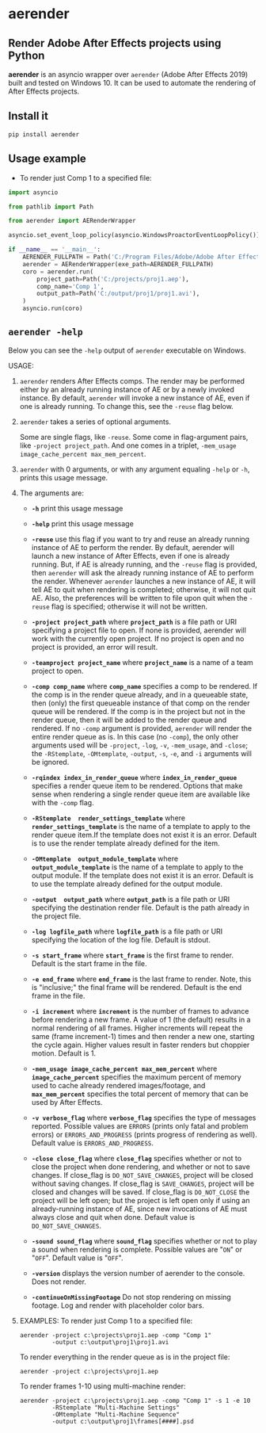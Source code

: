 # aerender

## Render Adobe After Effects projects using Python

**aerender** is an asyncio wrapper over `aerender` (Adobe After Effects 2019)
built and tested on Windows 10. It can be used to automate the rendering of
After Effects projects.

## Install it

    pip install aerender

## Usage example

- To render just Comp 1 to a specified file:

```python
import asyncio

from pathlib import Path

from aerender import AERenderWrapper

asyncio.set_event_loop_policy(asyncio.WindowsProactorEventLoopPolicy())

if __name__ == '__main__':
    AERENDER_FULLPATH = Path('C:/Program Files/Adobe/Adobe After Effects CC 2019/Support Files/aerender')
    aerender = AERenderWrapper(exe_path=AERENDER_FULLPATH)
    coro = aerender.run(
        project_path=Path('C:/projects/proj1.aep'),
        comp_name='Comp 1',
        output_path=Path('C:/output/proj1/proj1.avi'),
    )
    asyncio.run(coro)
```

## `aerender -help`

Below you can see the `-help` output of `aerender` executable on Windows.

USAGE:
   1. `aerender` renders After Effects comps. The render may be performed either
      by an already running instance of AE or by a newly invoked instance. By
      default, `aerender` will invoke a new instance of AE, even if one is
      already running. To change this, see the `-reuse` flag below.

   2. `aerender` takes a series of optional arguments.

      Some are single flags, like `-reuse`. Some come in flag-argument
      pairs, like `-project project_path`. And one comes in a triplet,
      `-mem_usage image_cache_percent max_mem_percent`.

   3. `aerender` with 0 arguments, or with any argument equaling `-help`
      or `-h`, prints this usage message.

   4. The arguments are:

      - **`-h`**              print this usage message

      - **`-help`**           print this usage message

      - **`-reuse`**          use this flag if you want to try and reuse
                              an already running instance of AE to perform the
                              render.  By default, aerender will launch a new
                              instance of After Effects, even if one is already
                              running.  But, if AE is already running, and the
                              `-reuse` flag is provided, then `aerender` will
                              ask the already running instance of AE to perform
                              the render. Whenever `aerender` launches a new
                              instance of AE, it will tell AE to quit when
                              rendering is completed; otherwise, it will not
                              quit AE. Also, the preferences will be written
                              to file upon quit when the `-reuse` flag is
                              specified; otherwise it will not be written.

      - **`-project project_path`**
                            where **`project_path`** is a file path or URI
                            specifying a project file to open.
                            If none is provided, aerender will work with the
                            currently open project.
                            If no project is open and no project is provided,
                            an error will result.

      - **`-teamproject project_name`**
                            where **`project_name`** is a name of a
                            team project to open.

      - **`-comp comp_name`**
                            where **`comp_name`** specifies a comp to be rendered.
                            If the comp is in the render queue already, and
                            in a queueable state, then (only) the first
                            queueable instance of that comp on the render
                            queue will be rendered. If the comp is in the
                            project but not in the render queue, then it will
                            be added to the render queue and rendered.
                            If no `-comp` argument is provided, `aerender` will
                            render the entire render queue as is. In this
                            case (no `-comp`), the only other arguments used
                            will be `-project`, `-log`, `-v`, `-mem_usage`, and
                            `-close`; the `-RStemplate`, `-OMtemplate`, `-output`,
                            `-s`, `-e`,  and `-i` arguments will be ignored.

      - **`-rqindex index_in_render_queue`**
                            where **`index_in_render_queue`** specifies a
                            render queue item to be rendered. Options that make
                            sense when rendering a single render queue item
                            are available like with the `-comp` flag.

      - **`-RStemplate  render_settings_template`**
                            where **`render_settings_template`**
                            is the name of a template to apply to the render
                            queue item.If the template does not exist it is
                            an error.
                            Default is to use the render template already
                            defined for the item.

      - **`-OMtemplate  output_module_template`**
                            where **`output_module_template`**
                            is the name of a template to apply to the
                            output module. If the template does not exist
                            it is an error.
                            Default is to use the template already defined
                            for the output module.

      - **`-output  output_path`**
                            where **`output_path`** is a file path or URI
                            specifying the destination render file.
                            Default is the path already in the project file.

      - **`-log logfile_path`**
                            where **`logfile_path`** is a file path or URI
                            specifying the location of the log file.
                            Default is stdout.

      - **`-s start_frame`**
                            where **`start_frame`** is the first frame to render.
                            Default is the start frame in the file.

      - **`-e end_frame`**
                            where **`end_frame`** is the last frame to render.
                            Note, this is "inclusive;" the final frame
                            will be rendered.
                            Default is the end frame in the file.

      - **`-i increment`**
                            where **`increment`** is the number of frames to
                            advance before rendering a new frame. A value
                            of 1 (the default) results in a normal rendering
                            of all frames. Higher increments will repeat the
                            same (frame increment-1) times and then render a
                            new one, starting the cycle again. Higher values
                            result in faster renders but choppier motion.
                            Default is 1.

      - **`-mem_usage image_cache_percent max_mem_percent`**
                            where **`image_cache_percent`** specifies the maximum
                            percent of memory used to cache already rendered
                            images/footage, and **`max_mem_percent`** specifies
                            the total percent of memory that can be
                            used by After Effects.

      - **`-v verbose_flag`**
                            where **`verbose_flag`** specifies the type of
                            messages reported.  Possible values are `ERRORS`
                            (prints only fatal and problem errors) or
                            `ERRORS_AND_PROGRESS` (prints progress of rendering
                            as well).
                            Default value is `ERRORS_AND_PROGRESS`.

      - **`-close close_flag`**
                            where **`close_flag`** specifies whether or not to
                            close the project when done rendering, and
                            whether or not to save changes. If close_flag is
                            `DO_NOT_SAVE_CHANGES`, project will be closed
                            without saving changes. If close_flag is
                            `SAVE_CHANGES`, project will be closed and changes
                            will be saved. If close_flag is `DO_NOT_CLOSE` the
                            project will be left open; but the project is
                            left open only if using an already-running
                            instance of AE, since new invocations of AE must
                            always close and quit when done.
                            Default value is `DO_NOT_SAVE_CHANGES`.

      - **`-sound sound_flag`**
                            where **`sound_flag`** specifies whether or not to play
                            a sound when rendering is complete. Possible
                            values are "`ON`" or "`OFF`".
                            Default value is "`OFF`".

      - **`-version`**
                            displays the version number of aerender to the
                            console. Does not render.

      - **`-continueOnMissingFootage`**
                            Do not stop rendering on missing footage. Log and
                            render with placeholder color bars.

   5. EXAMPLES:
      To render just Comp 1 to a specified file:

          aerender -project c:\projects\proj1.aep -comp "Comp 1"
                   -output c:\output\proj1\proj1.avi

      To render everything in the render queue as is in the project file:

          aerender -project c:\projects\proj1.aep

      To render frames 1-10 using multi-machine render:

          aerender -project c:\projects\proj1.aep -comp "Comp 1" -s 1 -e 10
                   -RStemplate "Multi-Machine Settings"
                   -OMtemplate "Multi-Machine Sequence"
                   -output c:\output\proj1\frames[####].psd
